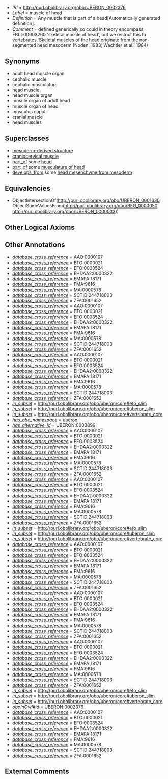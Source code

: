  * *IRI* = http://purl.obolibrary.org/obo/UBERON_0002376
 * *Label* = muscle of head
 * *Definition* = Any muscle that is part of a head[Automatically generated definition].
 * *Comment* = defined generically so could in theory encompass FBbt:00003260 'skeletal muscle of head', but we restrict this to vertebrates. Skeletal muscles of the head originate from the non-segmented head mesoderm (Noden, 1983; Wachtler et al., 1984)

## Synonyms

 * adult head muscle organ
 * cephalic muscle
 * cephalic musculature
 * head muscle
 * head muscle organ
 * muscle organ of adult head
 * muscle organ of head
 * musculus caput
 * cranial muscle 
 * head muscles

## Superclasses

 * [mesoderm-derived structure](../../UBERON/20/UBERON_0004120.md)
 * [craniocervical muscle](../../UBERON/59/UBERON_0010959.md)
 * [part_of](../../BFO/50/BFO_0000050.md) some [head](../../UBERON/33/UBERON_0000033.md)
 * [part_of](../../BFO/50/BFO_0000050.md) some [musculature of head](../../UBERON/61/UBERON_0004461.md)
 * [develops_from](../../RO/02/RO_0002202.md) some [head mesenchyme from mesoderm](../../UBERON/04/UBERON_0006904.md)

## Equivalencies

 * ObjectIntersectionOf(<http://purl.obolibrary.org/obo/UBERON_0001630> ObjectSomeValuesFrom(<http://purl.obolibrary.org/obo/BFO_0000050> <http://purl.obolibrary.org/obo/UBERON_0000033>))

## Other Logical Axioms


## Other Annotations

 * *[database_cross_reference](../../ef/oboInOwl#hasDbXref.md)* = AAO:0000107
 * *[database_cross_reference](../../ef/oboInOwl#hasDbXref.md)* = BTO:0000021
 * *[database_cross_reference](../../ef/oboInOwl#hasDbXref.md)* = EFO:0003524
 * *[database_cross_reference](../../ef/oboInOwl#hasDbXref.md)* = EHDAA2:0000322
 * *[database_cross_reference](../../ef/oboInOwl#hasDbXref.md)* = EMAPA:18171
 * *[database_cross_reference](../../ef/oboInOwl#hasDbXref.md)* = FMA:9616
 * *[database_cross_reference](../../ef/oboInOwl#hasDbXref.md)* = MA:0000578
 * *[database_cross_reference](../../ef/oboInOwl#hasDbXref.md)* = SCTID:244718003
 * *[database_cross_reference](../../ef/oboInOwl#hasDbXref.md)* = ZFA:0001652
 * *[database_cross_reference](../../ef/oboInOwl#hasDbXref.md)* = AAO:0000107
 * *[database_cross_reference](../../ef/oboInOwl#hasDbXref.md)* = BTO:0000021
 * *[database_cross_reference](../../ef/oboInOwl#hasDbXref.md)* = EFO:0003524
 * *[database_cross_reference](../../ef/oboInOwl#hasDbXref.md)* = EHDAA2:0000322
 * *[database_cross_reference](../../ef/oboInOwl#hasDbXref.md)* = EMAPA:18171
 * *[database_cross_reference](../../ef/oboInOwl#hasDbXref.md)* = FMA:9616
 * *[database_cross_reference](../../ef/oboInOwl#hasDbXref.md)* = MA:0000578
 * *[database_cross_reference](../../ef/oboInOwl#hasDbXref.md)* = SCTID:244718003
 * *[database_cross_reference](../../ef/oboInOwl#hasDbXref.md)* = ZFA:0001652
 * *[database_cross_reference](../../ef/oboInOwl#hasDbXref.md)* = AAO:0000107
 * *[database_cross_reference](../../ef/oboInOwl#hasDbXref.md)* = BTO:0000021
 * *[database_cross_reference](../../ef/oboInOwl#hasDbXref.md)* = EFO:0003524
 * *[database_cross_reference](../../ef/oboInOwl#hasDbXref.md)* = EHDAA2:0000322
 * *[database_cross_reference](../../ef/oboInOwl#hasDbXref.md)* = EMAPA:18171
 * *[database_cross_reference](../../ef/oboInOwl#hasDbXref.md)* = FMA:9616
 * *[database_cross_reference](../../ef/oboInOwl#hasDbXref.md)* = MA:0000578
 * *[database_cross_reference](../../ef/oboInOwl#hasDbXref.md)* = SCTID:244718003
 * *[database_cross_reference](../../ef/oboInOwl#hasDbXref.md)* = ZFA:0001652
 * *[in_subset](../../et/oboInOwl#inSubset.md)* = http://purl.obolibrary.org/obo/uberon/core#efo_slim
 * *[in_subset](../../et/oboInOwl#inSubset.md)* = http://purl.obolibrary.org/obo/uberon/core#uberon_slim
 * *[in_subset](../../et/oboInOwl#inSubset.md)* = http://purl.obolibrary.org/obo/uberon/core#vertebrate_core
 * *[has_obo_namespace](../../ce/oboInOwl#hasOBONamespace.md)* = uberon
 * *[has_alternative_id](../../Id/oboInOwl#hasAlternativeId.md)* = UBERON:0003899
 * *[database_cross_reference](../../ef/oboInOwl#hasDbXref.md)* = AAO:0000107
 * *[database_cross_reference](../../ef/oboInOwl#hasDbXref.md)* = BTO:0000021
 * *[database_cross_reference](../../ef/oboInOwl#hasDbXref.md)* = EFO:0003524
 * *[database_cross_reference](../../ef/oboInOwl#hasDbXref.md)* = EHDAA2:0000322
 * *[database_cross_reference](../../ef/oboInOwl#hasDbXref.md)* = EMAPA:18171
 * *[database_cross_reference](../../ef/oboInOwl#hasDbXref.md)* = FMA:9616
 * *[database_cross_reference](../../ef/oboInOwl#hasDbXref.md)* = MA:0000578
 * *[database_cross_reference](../../ef/oboInOwl#hasDbXref.md)* = SCTID:244718003
 * *[database_cross_reference](../../ef/oboInOwl#hasDbXref.md)* = ZFA:0001652
 * *[database_cross_reference](../../ef/oboInOwl#hasDbXref.md)* = AAO:0000107
 * *[database_cross_reference](../../ef/oboInOwl#hasDbXref.md)* = BTO:0000021
 * *[database_cross_reference](../../ef/oboInOwl#hasDbXref.md)* = EFO:0003524
 * *[database_cross_reference](../../ef/oboInOwl#hasDbXref.md)* = EHDAA2:0000322
 * *[database_cross_reference](../../ef/oboInOwl#hasDbXref.md)* = EMAPA:18171
 * *[database_cross_reference](../../ef/oboInOwl#hasDbXref.md)* = FMA:9616
 * *[database_cross_reference](../../ef/oboInOwl#hasDbXref.md)* = MA:0000578
 * *[database_cross_reference](../../ef/oboInOwl#hasDbXref.md)* = SCTID:244718003
 * *[database_cross_reference](../../ef/oboInOwl#hasDbXref.md)* = ZFA:0001652
 * *[in_subset](../../et/oboInOwl#inSubset.md)* = http://purl.obolibrary.org/obo/uberon/core#efo_slim
 * *[in_subset](../../et/oboInOwl#inSubset.md)* = http://purl.obolibrary.org/obo/uberon/core#uberon_slim
 * *[in_subset](../../et/oboInOwl#inSubset.md)* = http://purl.obolibrary.org/obo/uberon/core#vertebrate_core
 * *[database_cross_reference](../../ef/oboInOwl#hasDbXref.md)* = AAO:0000107
 * *[database_cross_reference](../../ef/oboInOwl#hasDbXref.md)* = BTO:0000021
 * *[database_cross_reference](../../ef/oboInOwl#hasDbXref.md)* = EFO:0003524
 * *[database_cross_reference](../../ef/oboInOwl#hasDbXref.md)* = EHDAA2:0000322
 * *[database_cross_reference](../../ef/oboInOwl#hasDbXref.md)* = EMAPA:18171
 * *[database_cross_reference](../../ef/oboInOwl#hasDbXref.md)* = FMA:9616
 * *[database_cross_reference](../../ef/oboInOwl#hasDbXref.md)* = MA:0000578
 * *[database_cross_reference](../../ef/oboInOwl#hasDbXref.md)* = SCTID:244718003
 * *[database_cross_reference](../../ef/oboInOwl#hasDbXref.md)* = ZFA:0001652
 * *[database_cross_reference](../../ef/oboInOwl#hasDbXref.md)* = AAO:0000107
 * *[database_cross_reference](../../ef/oboInOwl#hasDbXref.md)* = BTO:0000021
 * *[database_cross_reference](../../ef/oboInOwl#hasDbXref.md)* = EFO:0003524
 * *[database_cross_reference](../../ef/oboInOwl#hasDbXref.md)* = EHDAA2:0000322
 * *[database_cross_reference](../../ef/oboInOwl#hasDbXref.md)* = EMAPA:18171
 * *[database_cross_reference](../../ef/oboInOwl#hasDbXref.md)* = FMA:9616
 * *[database_cross_reference](../../ef/oboInOwl#hasDbXref.md)* = MA:0000578
 * *[database_cross_reference](../../ef/oboInOwl#hasDbXref.md)* = SCTID:244718003
 * *[database_cross_reference](../../ef/oboInOwl#hasDbXref.md)* = ZFA:0001652
 * *[database_cross_reference](../../ef/oboInOwl#hasDbXref.md)* = AAO:0000107
 * *[database_cross_reference](../../ef/oboInOwl#hasDbXref.md)* = BTO:0000021
 * *[database_cross_reference](../../ef/oboInOwl#hasDbXref.md)* = EFO:0003524
 * *[database_cross_reference](../../ef/oboInOwl#hasDbXref.md)* = EHDAA2:0000322
 * *[database_cross_reference](../../ef/oboInOwl#hasDbXref.md)* = EMAPA:18171
 * *[database_cross_reference](../../ef/oboInOwl#hasDbXref.md)* = FMA:9616
 * *[database_cross_reference](../../ef/oboInOwl#hasDbXref.md)* = MA:0000578
 * *[database_cross_reference](../../ef/oboInOwl#hasDbXref.md)* = SCTID:244718003
 * *[database_cross_reference](../../ef/oboInOwl#hasDbXref.md)* = ZFA:0001652
 * *[in_subset](../../et/oboInOwl#inSubset.md)* = http://purl.obolibrary.org/obo/uberon/core#efo_slim
 * *[in_subset](../../et/oboInOwl#inSubset.md)* = http://purl.obolibrary.org/obo/uberon/core#uberon_slim
 * *[in_subset](../../et/oboInOwl#inSubset.md)* = http://purl.obolibrary.org/obo/uberon/core#vertebrate_core
 * *[oboInOwl#id](../../id/oboInOwl#id.md)* = UBERON:0002376
 * *[database_cross_reference](../../ef/oboInOwl#hasDbXref.md)* = AAO:0000107
 * *[database_cross_reference](../../ef/oboInOwl#hasDbXref.md)* = BTO:0000021
 * *[database_cross_reference](../../ef/oboInOwl#hasDbXref.md)* = EFO:0003524
 * *[database_cross_reference](../../ef/oboInOwl#hasDbXref.md)* = EHDAA2:0000322
 * *[database_cross_reference](../../ef/oboInOwl#hasDbXref.md)* = EMAPA:18171
 * *[database_cross_reference](../../ef/oboInOwl#hasDbXref.md)* = FMA:9616
 * *[database_cross_reference](../../ef/oboInOwl#hasDbXref.md)* = MA:0000578
 * *[database_cross_reference](../../ef/oboInOwl#hasDbXref.md)* = SCTID:244718003
 * *[database_cross_reference](../../ef/oboInOwl#hasDbXref.md)* = ZFA:0001652

## External Comments

